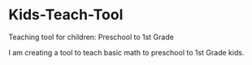 # Kids-Teach-Tool
Teaching tool for children: Preschool to 1st Grade

I am creating a tool to teach basic math to preschool to 1st Grade kids.  
